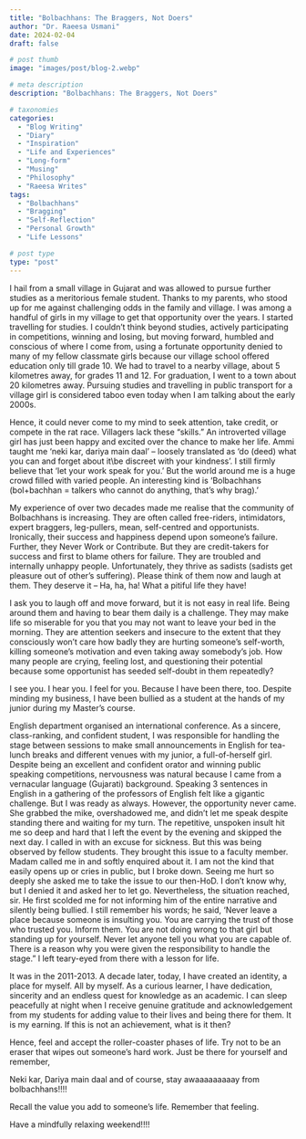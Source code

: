 ```yaml
---
title: "Bolbachhans: The Braggers, Not Doers"
author: "Dr. Raeesa Usmani"
date: 2024-02-04
draft: false

# post thumb
image: "images/post/blog-2.webp"

# meta description
description: "Bolbachhans: The Braggers, Not Doers"

# taxonomies
categories:
  - "Blog Writing"
  - "Diary"
  - "Inspiration"
  - "Life and Experiences"
  - "Long-form"
  - "Musing"
  - "Philosophy"
  - "Raeesa Writes"
tags:
  - "Bolbachhans"
  - "Bragging"
  - "Self-Reflection"
  - "Personal Growth"
  - "Life Lessons"

# post type
type: "post"
---
```


I hail from a small village in Gujarat and was allowed to pursue further studies as a meritorious female student. Thanks to my parents, who stood up for me against challenging odds in the family and village. I was among a handful of girls in my village to get that opportunity over the years. I started travelling for studies. I couldn’t think beyond studies, actively participating in competitions, winning and losing, but moving forward, humbled and conscious of where I come from, using a fortunate opportunity denied to many of my fellow classmate girls because our village school offered education only till grade 10. We had to travel to a nearby village, about 5 kilometres away, for grades 11 and 12. For graduation, I went to a town about 20 kilometres away. Pursuing studies and travelling in public transport for a village girl is considered taboo even today when I am talking about the early 2000s.

Hence, it could never come to my mind to seek attention, take credit, or compete in the rat race. Villagers lack these “skills.” An introverted village girl has just been happy and excited over the chance to make her life. Ammi taught me ‘neki kar, dariya main daal’ – loosely translated as ‘do (deed) what you can and forget about it\be discreet with your kindness’. I still firmly believe that ‘let your work speak for you.’ But the world around me is a huge crowd filled with varied people. An interesting kind is ‘Bolbachhans (bol+bachhan = talkers who cannot do anything, that’s why brag).’

My experience of over two decades made me realise that the community of Bolbachhans is increasing. They are often called free-riders, intimidators, expert braggers, leg-pullers, mean, self-centred and opportunists. Ironically, their success and happiness depend upon someone’s failure. Further, they Never Work or Contribute. But they are credit-takers for success and first to blame others for failure. They are troubled and internally unhappy people. Unfortunately, they thrive as sadists (sadists get pleasure out of other’s suffering). Please think of them now and laugh at them. They deserve it – Ha, ha, ha! What a pitiful life they have!

I ask you to laugh off and move forward, but it is not easy in real life. Being around them and having to bear them daily is a challenge. They may make life so miserable for you that you may not want to leave your bed in the morning. They are attention seekers and insecure to the extent that they consciously won’t care how badly they are hurting someone’s self-worth, killing someone’s motivation and even taking away somebody’s job. How many people are crying, feeling lost, and questioning their potential because some opportunist has seeded self-doubt in them repeatedly?

I see you. I hear you. I feel for you. Because I have been there, too. Despite minding my business, I have been bullied as a student at the hands of my junior during my Master’s course.

English department organised an international conference. As a sincere, class-ranking, and confident student, I was responsible for handling the stage between sessions to make small announcements in English for tea-lunch breaks and different venues with my junior, a full-of-herself girl. Despite being an excellent and confident orator and winning public speaking competitions, nervousness was natural because I came from a vernacular language (Gujarati) background. Speaking 3 sentences in English in a gathering of the professors of English felt like a gigantic challenge. But I was ready as always. However, the opportunity never came. She grabbed the mike, overshadowed me, and didn’t let me speak despite standing there and waiting for my turn. The repetitive, unspoken insult hit me so deep and hard that I left the event by the evening and skipped the next day. I called in with an excuse for sickness. But this was being observed by fellow students. They brought this issue to a faculty member. Madam called me in and softly enquired about it. I am not the kind that easily opens up or cries in public, but I broke down. Seeing me hurt so deeply she asked me to take the issue to our then-HoD. I don’t know why, but I denied it and asked her to let go. Nevertheless, the situation reached, sir. He first scolded me for not informing him of the entire narrative and silently being bullied. I still remember his words; he said, ‘Never leave a place because someone is insulting you. You are carrying the trust of those who trusted you. Inform them. You are not doing wrong to that girl but standing up for yourself. Never let anyone tell you what you are capable of. There is a reason why you were given the responsibility to handle the stage.” I left teary-eyed from there with a lesson for life.

It was in the 2011-2013. A decade later, today, I have created an identity, a place for myself. All by myself. As a curious learner, I have dedication, sincerity and an endless quest for knowledge as an academic. I can sleep peacefully at night when I receive genuine gratitude and acknowledgement from my students for adding value to their lives and being there for them. It is my earning. If this is not an achievement, what is it then?

Hence, feel and accept the roller-coaster phases of life. Try not to be an eraser that wipes out someone’s hard work. Just be there for yourself and remember,

Neki kar, Dariya main daal and of course, stay awaaaaaaaaay from bolbachhans!!!!

Recall the value you add to someone’s life. Remember that feeling.

Have a mindfully relaxing weekend!!!!
